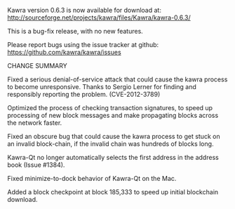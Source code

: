 Kawra version 0.6.3 is now available for download at:
  http://sourceforge.net/projects/kawra/files/Kawra/kawra-0.6.3/

This is a bug-fix release, with no new features.

Please report bugs using the issue tracker at github:
  https://github.com/kawra/kawra/issues

CHANGE SUMMARY

Fixed a serious denial-of-service attack that could cause the
kawra process to become unresponsive. Thanks to Sergio Lerner
for finding and responsibly reporting the problem. (CVE-2012-3789)

Optimized the process of checking transaction signatures, to
speed up processing of new block messages and make propagating
blocks across the network faster.

Fixed an obscure bug that could cause the kawra process to get
stuck on an invalid block-chain, if the invalid chain was
hundreds of blocks long.

Kawra-Qt no longer automatically selects the first address
in the address book (Issue #1384).

Fixed minimize-to-dock behavior of Kawra-Qt on the Mac.

Added a block checkpoint at block 185,333 to speed up initial
blockchain download.
